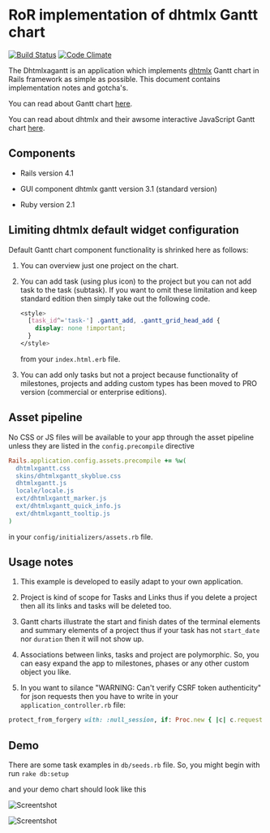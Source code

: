# RoR implementation of dhtmlx Gantt chart

[![Build Status](https://travis-ci.org/szymon33/dhtmlxgantt.svg?branch=master)](https://travis-ci.org/szymon33/dhtmlxgantt)
[![Code Climate](https://codeclimate.com/github/szymon33/dhtmlxgantt/badges/gpa.svg)](https://codeclimate.com/github/szymon33/dhtmlxgantt)

The Dhtmlxagantt is an application which implements [dhtmlx](http://dhtmlx.com/) Gantt chart in Rails framework as simple as possible. This document contains implementation notes and gotcha's.

You can read about Gantt chart [here](http://en.wikipedia.org/wiki/Gantt_chart).

You can read about dhtmlx and their awsome interactive JavaScript Gantt chart [here](http://dhtmlx.com/docs/products/dhtmlxGantt/).

## Components

* Rails version 4.1

* GUI component dhtmlx gantt version 3.1 (standard version)

* Ruby version 2.1

## Limiting dhtmlx default widget configuration

Default Gantt chart component functionality is shrinked here as follows: 

1. You can overview just one project on the chart. 

2. You can add task (using plus icon) to the project but you can not add task to the task (subtask). 
If you want to omit these limitation and keep standard edition then simply take out the following code.

    ```css
    <style>
      [task_id^='task-'] .gantt_add, .gantt_grid_head_add {
        display: none !important;
      }
    </style>
    ```

    from your `index.html.erb` file.

3. You can add only tasks but not a project because functionality of milestones, projects and adding custom types has been moved to PRO version (commercial or enterprise editions).


## Asset pipeline

No CSS or JS files will be available to your app through the asset pipeline unless they are listed in the `config.precompile` directive 

  ```ruby
  Rails.application.config.assets.precompile += %w( 
    dhtmlxgantt.css 
    skins/dhtmlxgantt_skyblue.css
    dhtmlxgantt.js 
    locale/locale.js 
    ext/dhtmlxgantt_marker.js 
    ext/dhtmlxgantt_quick_info.js
    ext/dhtmlxgantt_tooltip.js
  )
  ```

in your `config/initializers/assets.rb` file.

## Usage notes

1. This example is developed to easily adapt to your own application.

2. Project is kind of scope for Tasks and Links thus if you delete a project then all its links and tasks will be deleted too. 

3. Gantt charts illustrate the start and finish dates of the terminal elements and summary elements of a project thus if your task has not `start_date` nor `duration` then it will not show up.

4. Associations between links, tasks and project are polymorphic. So, you can easy expand the app to milestones, phases or any other custom object you like.

5. In you want to silance "WARNING: Can't verify CSRF token authenticity" for json requests then you have to write in your `application_controller.rb` file:

  ```ruby
  protect_from_forgery with: :null_session, if: Proc.new { |c| c.request.format == 'application/json' }
  ```

## Demo

There are some task examples in `db/seeds.rb` file. So, you might begin with run `rake db:setup`

and your demo chart should look like this

![Screentshot](https://raw.github.com/szymon33/dhtmlxgantt/master/screenshot1.png)

![Screentshot](https://raw.github.com/szymon33/dhtmlxgantt/master/screenshot2.png)
